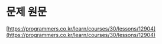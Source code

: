 # 문제 원문

[https://programmers.co.kr/learn/courses/30/lessons/12904](https://programmers.co.kr/learn/courses/30/lessons/12904)
